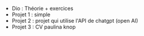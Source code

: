 - Dio : Théorie + exercices 
- Projet 1 : simple
- Projet 2 : projet qui utilise l'API de chatgpt (open AI)
- Projet 3 : CV paulina knop   
